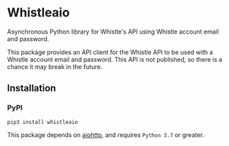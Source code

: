 # Whistleaio

Asynchronous Python library for Whistle's API using Whistle account email and password.

This package provides an API client for the Whistle API to be used with a Whistle account email and password.
This API is not published, so there is a chance it may break in the future.

## Installation

### PyPI
```
pip3 install whistleaio
```


This package depends on [aiohttp](https://docs.aiohttp.org/en/stable/), and requires `Python 3.7` or greater.
